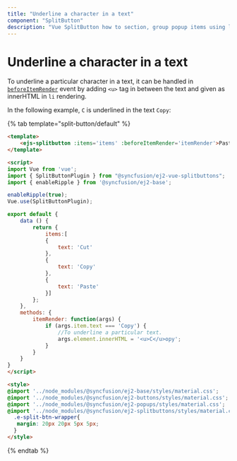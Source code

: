 ```yaml
---
title: "Underline a character in a text"
component: "SplitButton"
description: "Vue SplitButton how to section, group popup items using list view component, dialog open on popup item click."
---
```


# Underline a character in a text

To underline a particular character in a text, it can be handled in [`beforeItemRender`](../../api/split-button#beforeitemrender) event by
adding `<u>` tag in between the text and given as innerHTML in `li` rendering.

In the following example, `C` is underlined in the text `Copy`:

{% tab template="split-button/default" %}

```html
<template>
    <ejs-splitbutton :items='items' :beforeItemRender='itemRender'>Paste</ejs-splitbutton>
</template>

<script>
import Vue from 'vue';
import { SplitButtonPlugin } from "@syncfusion/ej2-vue-splitbuttons";
import { enableRipple } from '@syncfusion/ej2-base';

enableRipple(true);
Vue.use(SplitButtonPlugin);

export default {
    data () {
        return {
            items:[
            {
                text: 'Cut'
            },
            {
                text: 'Copy'
            },
            {
                text: 'Paste'
            }]
        };
    },
    methods: {
        itemRender: function(args) {
            if (args.item.text === 'Copy') {
                //To underline a particular text.
                args.element.innerHTML = '<u>C</u>opy';
            }
        }
    }
}
</script>

<style>
@import '../node_modules/@syncfusion/ej2-base/styles/material.css';
@import '../node_modules/@syncfusion/ej2-buttons/styles/material.css';
@import '../node_modules/@syncfusion/ej2-popups/styles/material.css';
@import '../node_modules/@syncfusion/ej2-splitbuttons/styles/material.css';
  .e-split-btn-wrapper{
   margin: 20px 20px 5px 5px;
  }
</style>
```

{% endtab %}